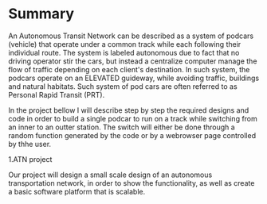 # Summary 

 An Autonomous Transit Network can be described as a system of podcars (vehicle) that operate under a common track while each following their individual route. The system is labeled autonomous due to fact that no driving operator stir the cars, but instead a centralize computer manage the flow of traffic depending on each client's destination. In such system, the podcars operate on an ELEVATED guideway, while avoiding traffic, buildings and natural habitats. Such system of pod cars are often referred to as Personal Rapid Transit (PRT). 
 
In the project bellow I will describe step by step the required designs and code in order to build a single podcar to run on a track while switching from an inner to an outter station. The switch will either be done through a random function generated by the code or by a webrowser page controlled by thhe user. 

 
 1.ATN project
 
 
 
 Our project will design a small scale design of an autonomous transportation network, in order to show the functionality, as well as create a basic software platform that is scalable. 
  
